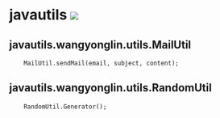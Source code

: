 # javautils [![](https://jitpack.io/v/wangyonglin/javautils.svg)](https://jitpack.io/#wangyonglin/javautils)
 ## javautils.wangyonglin.utils.MailUtil
```
    MailUtil.sendMail(email, subject, content);
```

##   javautils.wangyonglin.utils.RandomUtil
```
    RandomUtil.Generator();
```


